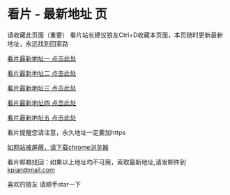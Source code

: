 # 看片 - 最新地址 页

请收藏此页面（重要）
看片站长建议狼友Ctrl+D收藏本页面，本页随时更新最新地址，永远找到回家路

[看片最新地址一 点击此处](https://8xhy.buzz/) 

[看片最新地址二 点击此处](https://8xjg.buzz/) 

[看片最新地址三 点击此处](https://8xhz.buzz/) 

[看片最新地址四 点击此处](https://8xjc.buzz/) 

[看片最新地址五 点击此处](https://8xjd.buzz/) 

看片提醒您请注意，永久地址一定要加https

[如网站被屏蔽，请下载chrome浏览器](https://8xe23.com/chrome_93.0.4577.82.apk) 

看片邮箱找回：如果以上地址均不可用，索取最新地址,请发邮件到 kpian@mail.com

喜欢的狼友 请顺手star一下
